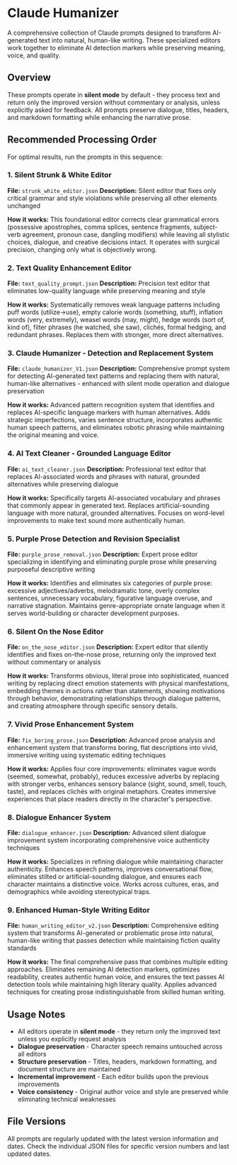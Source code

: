 # Claude Humanizer

A comprehensive collection of Claude prompts designed to transform AI-generated text into natural, human-like writing. These specialized editors work together to eliminate AI detection markers while preserving meaning, voice, and quality.

## Overview

These prompts operate in **silent mode** by default - they process text and return only the improved version without commentary or analysis, unless explicitly asked for feedback. All prompts preserve dialogue, titles, headers, and markdown formatting while enhancing the narrative prose.

## Recommended Processing Order

For optimal results, run the prompts in this sequence:

### 1. Silent Strunk & White Editor
**File:** `strunk_white_editor.json`
**Description:** Silent editor that fixes only critical grammar and style violations while preserving all other elements unchanged

**How it works:** This foundational editor corrects clear grammatical errors (possessive apostrophes, comma splices, sentence fragments, subject-verb agreement, pronoun case, dangling modifiers) while leaving all stylistic choices, dialogue, and creative decisions intact. It operates with surgical precision, changing only what is objectively wrong.

### 2. Text Quality Enhancement Editor
**File:** `text_quality_prompt.json`
**Description:** Precision text editor that eliminates low-quality language while preserving meaning and style

**How it works:** Systematically removes weak language patterns including puff words (utilize→use), empty calorie words (something, stuff), inflation words (very, extremely), weasel words (may, might), hedge words (sort of, kind of), filter phrases (he watched, she saw), clichés, formal hedging, and redundant phrases. Replaces them with stronger, more direct alternatives.

### 3. Claude Humanizer - Detection and Replacement System
**File:** `claude_humanizer_V1.json`
**Description:** Comprehensive prompt system for detecting AI-generated text patterns and replacing them with natural, human-like alternatives - enhanced with silent mode operation and dialogue preservation

**How it works:** Advanced pattern recognition system that identifies and replaces AI-specific language markers with human alternatives. Adds strategic imperfections, varies sentence structure, incorporates authentic human speech patterns, and eliminates robotic phrasing while maintaining the original meaning and voice.

### 4. AI Text Cleaner - Grounded Language Editor
**File:** `ai_text_cleaner.json`
**Description:** Professional text editor that replaces AI-associated words and phrases with natural, grounded alternatives while preserving dialogue

**How it works:** Specifically targets AI-associated vocabulary and phrases that commonly appear in generated text. Replaces artificial-sounding language with more natural, grounded alternatives. Focuses on word-level improvements to make text sound more authentically human.

### 5. Purple Prose Detection and Revision Specialist
**File:** `purple_prose_removal.json`
**Description:** Expert prose editor specializing in identifying and eliminating purple prose while preserving purposeful descriptive writing

**How it works:** Identifies and eliminates six categories of purple prose: excessive adjectives/adverbs, melodramatic tone, overly complex sentences, unnecessary vocabulary, figurative language overuse, and narrative stagnation. Maintains genre-appropriate ornate language when it serves world-building or character development purposes.

### 6. Silent On the Nose Editor
**File:** `on_the_nose_editor.json`
**Description:** Expert editor that silently identifies and fixes on-the-nose prose, returning only the improved text without commentary or analysis

**How it works:** Transforms obvious, literal prose into sophisticated, nuanced writing by replacing direct emotion statements with physical manifestations, embedding themes in actions rather than statements, showing motivations through behavior, demonstrating relationships through dialogue patterns, and creating atmosphere through specific sensory details.

### 7. Vivid Prose Enhancement System
**File:** `fix_boring_prose.json`
**Description:** Advanced prose analysis and enhancement system that transforms boring, flat descriptions into vivid, immersive writing using systematic editing techniques

**How it works:** Applies four core improvements: eliminates vague words (seemed, somewhat, probably), reduces excessive adverbs by replacing with stronger verbs, enhances sensory balance (sight, sound, smell, touch, taste), and replaces clichés with original metaphors. Creates immersive experiences that place readers directly in the character's perspective.

### 8. Dialogue Enhancer System
**File:** `dialogue_enhancer.json`
**Description:** Advanced silent dialogue improvement system incorporating comprehensive voice authenticity techniques

**How it works:** Specializes in refining dialogue while maintaining character authenticity. Enhances speech patterns, improves conversational flow, eliminates stilted or artificial-sounding dialogue, and ensures each character maintains a distinctive voice. Works across cultures, eras, and demographics while avoiding stereotypical traps.

### 9. Enhanced Human-Style Writing Editor
**File:** `human_writing_editor_v2.json`
**Description:** Comprehensive editing system that transforms AI-generated or problematic prose into natural, human-like writing that passes detection while maintaining fiction quality standards

**How it works:** The final comprehensive pass that combines multiple editing approaches. Eliminates remaining AI detection markers, optimizes readability, creates authentic human voice, and ensures the text passes AI detection tools while maintaining high literary quality. Applies advanced techniques for creating prose indistinguishable from skilled human writing.

## Usage Notes

- All editors operate in **silent mode** - they return only the improved text unless you explicitly request analysis
- **Dialogue preservation** - Character speech remains untouched across all editors
- **Structure preservation** - Titles, headers, markdown formatting, and document structure are maintained
- **Incremental improvement** - Each editor builds upon the previous improvements
- **Voice consistency** - Original author voice and style are preserved while eliminating technical weaknesses

## File Versions

All prompts are regularly updated with the latest version information and dates. Check the individual JSON files for specific version numbers and last updated dates.